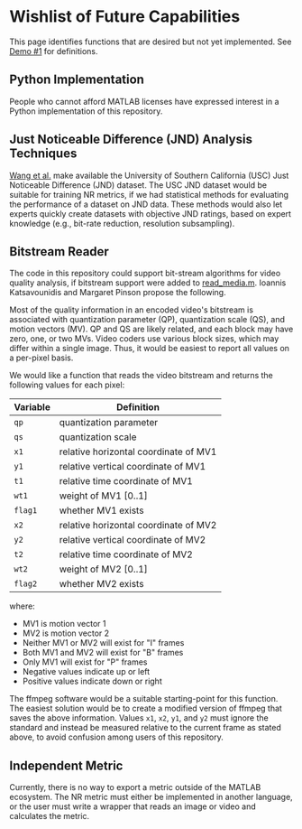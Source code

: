 # Wishlist of Future Capabilities

This page identifies functions that are desired but not yet implemented. See [Demo #1](Demo1.md) for definitions.


## Python Implementation

People who cannot afford MATLAB licenses have expressed interest in a Python implementation of this repository. 

## Just Noticeable Difference (JND) Analysis Techniques

[Wang et al.](https://ieee-dataport.org/documents/videoset) make available the University of Southern California (USC) Just Noticeable Difference (JND) dataset. 
The USC JND dataset would be suitable for training NR metrics, if we had statistical methods for evaluating the performance of a dataset on JND data. 
These methods would also let experts quickly create datasets with objective JND ratings, based on expert knowledge (e.g., bit-rate reduction, resolution subsampling).

## Bitstream Reader
The code in this repository could support bit-stream algorithms for video quality analysis, if bitstream support were added to [read_media.m](ReadMedia.md). Ioannis Katsavounidis and Margaret Pinson propose the following. 

Most of the quality information in an encoded video's bitstream is associated with quantization parameter (QP), quantization scale (QS), and motion vectors (MV).
QP and QS are likely related, and each block may have zero, one, or two MVs. 
Video coders use various block sizes, which may differ within a single image. 
Thus, it would be easiest to report all values on a per-pixel basis. 

We would like a function that reads the video bitstream and returns the following values for each pixel:

Variable | Definition
---|---
`qp` | quantization parameter
`qs` |  quantization scale
`x1` | relative horizontal coordinate of MV1 
`y1` | relative vertical coordinate of MV1
`t1` |  relative time coordinate of MV1
`wt1` | weight of MV1 [0..1]
`flag1` | whether MV1 exists
`x2` | relative horizontal coordinate of MV2 
`y2` | relative vertical coordinate of MV2
`t2` | relative time coordinate of MV2
`wt2` | weight of MV2 [0..1]
`flag2` | whether MV2 exists

where:
* MV1 is motion vector 1
* MV2 is motion vector 2
* Neither MV1 or MV2 will exist for "I" frames
* Both MV1 and MV2 will exist for "B" frames
* Only MV1 will exist for "P" frames
* Negative values indicate up or left
* Positive values indicate down or right

The ffmpeg software would be a suitable starting-point for this function. The easiest solution would be to create a modified version of ffmpeg that saves the above information. Values `x1`, `x2`, `y1`, and `y2` must ignore the standard and instead be measured relative to the current frame as stated above, to avoid confusion among users of this repository.

## Independent Metric 

Currently, there is no way to export a metric outside of the MATLAB ecosystem. The NR metric must either be implemented in another language, or the user must write a wrapper that reads an image or video and calculates the metric. 
